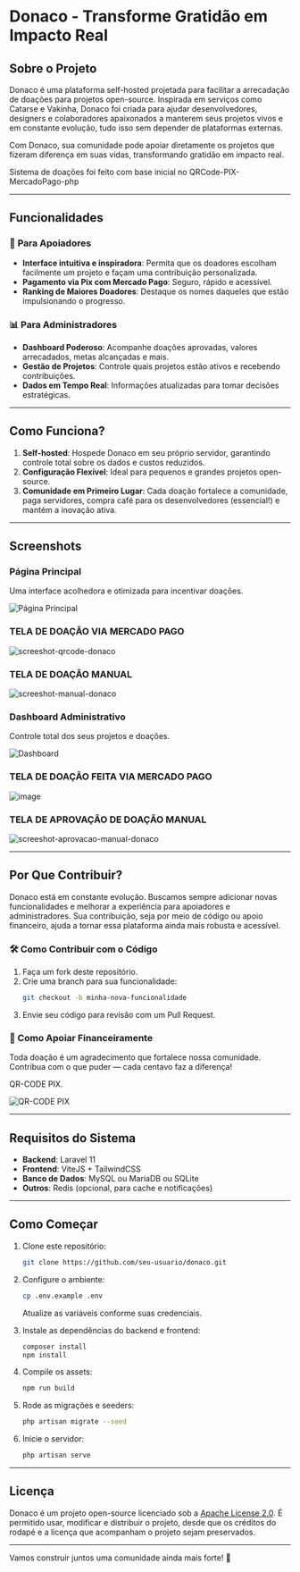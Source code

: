 
# Donaco - Transforme Gratidão em Impacto Real

## Sobre o Projeto

Donaco é uma plataforma self-hosted projetada para facilitar a arrecadação de doações para projetos open-source. Inspirada em serviços como Catarse e Vakinha, Donaco foi criada para ajudar desenvolvedores, designers e colaboradores apaixonados a manterem seus projetos vivos e em constante evolução, tudo isso sem depender de plataformas externas.

Com Donaco, sua comunidade pode apoiar diretamente os projetos que fizeram diferença em suas vidas, transformando gratidão em impacto real.

Sistema de doações foi feito com base inicial no QRCode-PIX-MercadoPago-php


---

## Funcionalidades

### 🎯 **Para Apoiadores**
- **Interface intuitiva e inspiradora**: Permita que os doadores escolham facilmente um projeto e façam uma contribuição personalizada.
- **Pagamento via Pix com Mercado Pago**: Seguro, rápido e acessível.
- **Ranking de Maiores Doadores**: Destaque os nomes daqueles que estão impulsionando o progresso.

### 📊 **Para Administradores**
- **Dashboard Poderoso**: Acompanhe doações aprovadas, valores arrecadados, metas alcançadas e mais.
- **Gestão de Projetos**: Controle quais projetos estão ativos e recebendo contribuições.
- **Dados em Tempo Real**: Informações atualizadas para tomar decisões estratégicas.

---

## Como Funciona?

1. **Self-hosted**: Hospede Donaco em seu próprio servidor, garantindo controle total sobre os dados e custos reduzidos.
2. **Configuração Flexível**: Ideal para pequenos e grandes projetos open-source.
3. **Comunidade em Primeiro Lugar**: Cada doação fortalece a comunidade, paga servidores, compra café para os desenvolvedores (essencial!) e mantém a inovação ativa.

---

## Screenshots

### Página Principal
Uma interface acolhedora e otimizada para incentivar doações.

![Página Principal](https://github.com/user-attachments/assets/e0f6e342-24a3-47e8-acf6-fefb5046bf20)

### TELA DE DOAÇÃO VIA MERCADO PAGO
![screeshot-qrcode-donaco](https://github.com/user-attachments/assets/790c8aa1-752f-4695-877b-b55b59204dae)

### TELA DE DOAÇÃO MANUAL
![screeshot-manual-donaco](https://github.com/user-attachments/assets/80be6dde-9f5a-4487-8040-56da2b0c9fee)




### Dashboard Administrativo
Controle total dos seus projetos e doações.

![Dashboard](https://github.com/user-attachments/assets/cf3b7657-29e1-4ffb-971a-dcae324976e7)

### TELA DE DOAÇÃO FEITA VIA MERCADO PAGO
![image](https://github.com/user-attachments/assets/ec286701-7c0a-48a4-8034-e9ae653e815d)

### TELA DE APROVAÇÃO DE DOAÇÃO MANUAL
![screeshot-aprovacao-manual-donaco](https://github.com/user-attachments/assets/74a13fda-e6ae-432c-b37e-e5b73f7ff066)



---

## Por Que Contribuir?

Donaco está em constante evolução. Buscamos sempre adicionar novas funcionalidades e melhorar a experiência para apoiadores e administradores. Sua contribuição, seja por meio de código ou apoio financeiro, ajuda a tornar essa plataforma ainda mais robusta e acessível.

### 🛠 Como Contribuir com o Código
1. Faça um fork deste repositório.
2. Crie uma branch para sua funcionalidade:
   ```bash
   git checkout -b minha-nova-funcionalidade
   ```
3. Envie seu código para revisão com um Pull Request.

### 💖 Como Apoiar Financeiramente
Toda doação é um agradecimento que fortalece nossa comunidade. Contribua com o que puder — cada centavo faz a diferença!

QR-CODE PIX.

![QR-CODE PIX](https://github.com/user-attachments/assets/a65b9d7d-8d59-4c79-9e5a-15d5e3996dd2)

---

## Requisitos do Sistema

- **Backend**: Laravel 11
- **Frontend**: ViteJS + TailwindCSS
- **Banco de Dados**: MySQL ou MariaDB ou SQLite
- **Outros**: Redis (opcional, para cache e notificações)

---

## Como Começar

1. Clone este repositório:
   ```bash
   git clone https://github.com/seu-usuario/donaco.git
   ```

2. Configure o ambiente:
   ```bash
   cp .env.example .env
   ```
   Atualize as variáveis conforme suas credenciais.

3. Instale as dependências do backend e frontend:
   ```bash
   composer install
   npm install
   ```

4. Compile os assets:
   ```bash
   npm run build
   ```

5. Rode as migrações e seeders:
   ```bash
   php artisan migrate --seed
   ```

6. Inicie o servidor:
   ```bash
   php artisan serve
   ```

---

## Licença

Donaco é um projeto open-source licenciado sob a [Apache License 2.0](./LICENSE). É permitido usar, modificar e distribuir o projeto, desde que os créditos do rodapé e a licença que acompanham o projeto sejam preservados.

---

Vamos construir juntos uma comunidade ainda mais forte! 🚀
